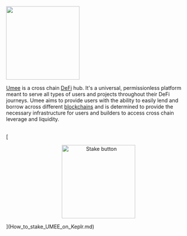 # <p align="center">
  <img width="200" src="https://user-images.githubusercontent.com/95366163/157274600-7b813ae1-d5d9-49c0-a406-7dd299f40b3a.png">
</p>

[Umee](https://agoric.com/) is a cross chain [DeFi](DeFi.md) hub. It's a universal, permissionless platform meant to serve all types of users and projects throughout their DeFi journeys. Umee aims to provide users with the ability to easily lend and borrow across different [blockchains](Blockchain.md) and is determined to provide the necessary infrastructure for users and builders to access cross chain leverage and liquidity.   <br>
<br>

[<p align="center">
  <img width="200" alt="Stake button" src="https://user-images.githubusercontent.com/95366163/157274728-c124ce5c-f613-4397-90a6-1b0b193e98f2.png">
</p>](How_to_stake_UMEE_on_Keplr.md)

